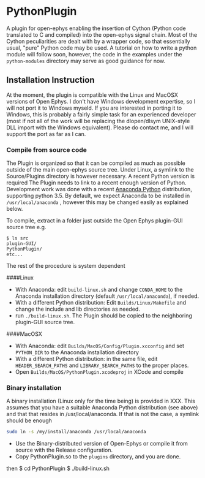 # PythonPlugin 

A plugin for open-ephys enabling the insertion of Cython (Python code translated to C and compiled) into the open-ephys signal chain. 
Most of the Cython peculiarities are dealt with by a wrapper code, so that essentially usual, "pure" Python code may be used. 
A tutorial on how to write a python module will follow soon, however, the code in the examples under the `python-modules` directory may serve as good guidance for now.

## Installation Instruction

At the moment, the plugin is compatible with the Linux and MacOSX versions of Open Ephys. I don't have Windows development expertise, so I will not port it to Windows myseld. If you are interested in porting it to Windows, this is probably a fairly simple task for an experienced developer (most if not all of the work will be replacing the dlopen/dlsym UNIX-style DLL import with the Windows equivalent). Please do contact me, and I will support the port as far as I can. 

### Compile from source code

The Plugin is organized so that it can be compiled as much as possible outside of the main open-ephys source tree. Under Linux, a symlink to the Source/Plugins directory is however necessary. 
A recent Python version is required 
The Plugin needs to link to a recent enough version of Python. Development work was done with a recent [Anaconda Python](https://www.continuum.io/why-anaconda) distribution, supporting python 3.5. 
By default, we expect Anaconda to be installed in `/usr/local/anaconda` , however this may be changed easily as explained below.

To compile, extract in a folder just outside the Open Ephys plugin-GUI source tree
e.g. 

```
$ ls src
plugin-GUI/
PythonPlugin/
etc...
```

The rest of the procedure is system dependent

####Linux 
- With Anaconda: edit `build-linux.sh` and change `CONDA_HOME` to the Anaconda installation directory (default `/usr/local/anaconda`), if needed. 
- With a different Python distribution: Edit `Builds/Linux/Makefile` and change the include and lib directories as needed. 
- run `./build-linux.sh`. The Plugin should be copied to the neighboring plugin-GUI source tree. 

####MacOSX
- With Anaconda: edit  `Builds/MacOS/Config/Plugin.xcconfig` and set `PYTHON_DIR` to the Anaconda installation directory
- With a different Python distribution: in the same file, edit `HEADER_SEARCH_PATHS` and `LIBRARY_SEARCH_PATHS` to the proper places. 
- Open `Builds/MacOS/PythonPlugin.xcodeproj` in XCode and compile


### Binary installation 
A binary installation (Linux only for the time being) is provided in XXX. This assumes that you have a suitable Anaconda Python distribution (see above) and that that resides in /usr/local/anaconda. If that is not the case, a symlink should be enough 
```bash 
sudo ln -s /my/install/anaconda /usr/local/anaconda
```

- Use the Binary-distributed version of Open-Ephys or compile it from source with the Release configuration. 
- Copy PythonPlugin.so to the `plugins` directory, and you are done. 



 



then 
$ cd PythonPlugin
$ ./build-linux.sh